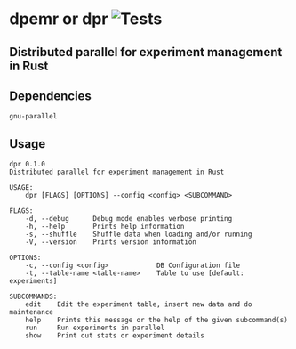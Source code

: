 # dpemr or dpr ![Tests](https://github.com/gokberkkocak/dpemr/actions/workflows/ci.yml/badge.svg)
## Distributed parallel for experiment management in Rust 

## Dependencies
    gnu-parallel


## Usage

```
dpr 0.1.0
Distributed parallel for experiment management in Rust

USAGE:
    dpr [FLAGS] [OPTIONS] --config <config> <SUBCOMMAND>

FLAGS:
    -d, --debug      Debug mode enables verbose printing
    -h, --help       Prints help information
    -s, --shuffle    Shuffle data when loading and/or running
    -V, --version    Prints version information

OPTIONS:
    -c, --config <config>            DB Configuration file
    -t, --table-name <table-name>    Table to use [default: experiments]

SUBCOMMANDS:
    edit    Edit the experiment table, insert new data and do maintenance
    help    Prints this message or the help of the given subcommand(s)
    run     Run experiments in parallel
    show    Print out stats or experiment details
```